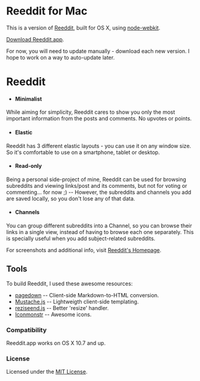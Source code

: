 # Reeddit for Mac

This is a version of [Reeddit](https://github.com/berbaquero/reeddit/), built for OS X, using [node-webkit](https://github.com/rogerwang/node-webkit).

[Download Reeddit.app](https://github.com/berbaquero/Reeddit-app/releases/download/v1.9.6/Reeddit.app.zip).

For now, you will need to update manually - download each new version. I hope to work on a way to auto-update later.

# Reeddit

* #### Minimalist
While aiming for simplicity, Reeddit cares to show you only the most important information from the posts and comments. No upvotes or points.

* #### Elastic
Reeddit has 3 different elastic layouts - you can use it on any window size. So it's comfortable to use on a smartphone, tablet or desktop.

* #### Read-only
Being a personal side-project of mine, Reeddit can be used for browsing subreddits and viewing links/post and its comments, but not for voting or commenting... for now ;) -- However, the subreddits and channels you add are saved locally, so you don't lose any of that data.

* #### Channels
You can group different subreddits into a Channel, so you can browse their links in a single view, instead of having to browse each one separately. This is specially useful when you add subject-related subreddits.

For screenshots and additional info, visit [Reeddit's Homepage](http://berbaquero.github.com/reeddit/about).

## Tools

To build Reeddit, I used these awesome resources:

*	[pagedown](http://code.google.com/p/pagedown/) -- Client-side Markdown-to-HTML conversion.
*	[Mustache.js](https://github.com/janl/mustache.js/) -- Lightweigth client-side templating.
*	[reziseend.js](https://github.com/porada/resizeend) -- Better 'resize' handler.
* [Iconmonstr](http://iconmonstr.com/) -- Awesome icons.

### Compatibility

Reeddit.app works on OS X 10.7 and up.

### License

Licensed under the [MIT License](http://berbaquero.mit-license.org/).
